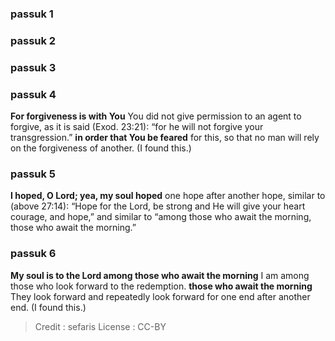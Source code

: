 
### passuk 1

### passuk 2

### passuk 3

### passuk 4
<b>For forgiveness is with You</b> You did not give permission to an agent to forgive, as it is said (Exod. 23:21): “for he will not forgive your transgression.”
<b>in order that You be feared</b> for this, so that no man will rely on the forgiveness of another. (I found this.)

### passuk 5
<b>I hoped, O Lord; yea, my soul hoped</b> one hope after another hope, similar to (above 27:14): “Hope for the Lord, be strong and He will give your heart courage, and hope,” and similar to “among those who await the morning, those who await the morning.”

### passuk 6
<b>My soul is to the Lord among those who await the morning</b> I am among those who look forward to the redemption.
<b>those who await the morning</b> They look forward and repeatedly look forward for one end after another end. (I found this.)

>Credit : sefaris
>License : CC-BY